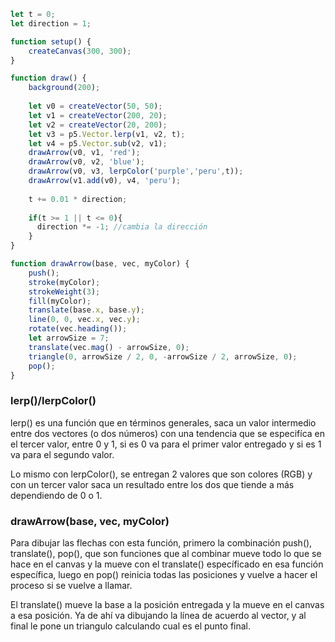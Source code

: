 ```js
let t = 0;
let direction = 1;

function setup() {
    createCanvas(300, 300);
}

function draw() {
    background(200);
  
    let v0 = createVector(50, 50);
    let v1 = createVector(200, 20);
    let v2 = createVector(20, 200);
    let v3 = p5.Vector.lerp(v1, v2, t);
    let v4 = p5.Vector.sub(v2, v1);
    drawArrow(v0, v1, 'red');
    drawArrow(v0, v2, 'blue');
    drawArrow(v0, v3, lerpColor('purple','peru',t));
    drawArrow(v1.add(v0), v4, 'peru');
    
    t += 0.01 * direction;
  
    if(t >= 1 || t <= 0){
      direction *= -1; //cambia la dirección
    }
}

function drawArrow(base, vec, myColor) {
    push();
    stroke(myColor);
    strokeWeight(3);
    fill(myColor);
    translate(base.x, base.y);
    line(0, 0, vec.x, vec.y);
    rotate(vec.heading());
    let arrowSize = 7;
    translate(vec.mag() - arrowSize, 0);
    triangle(0, arrowSize / 2, 0, -arrowSize / 2, arrowSize, 0);
    pop();
}
```

### lerp()/lerpColor()
lerp() es una función que en términos generales, saca un valor intermedio entre dos vectores (o dos números) con una tendencia que se especifíca en el tercer valor, entre 0 y 1, si es 0 va para el primer valor entregado y si es 1 va para el segundo valor.

Lo mismo con lerpColor(), se entregan 2 valores que son colores (RGB) y con un tercer valor saca un resultado entre los dos que tiende a más dependiendo de 0 o 1.

### drawArrow(base, vec, myColor)
Para dibujar las flechas con esta función, primero la combinación push(), translate(), pop(), que son funciones que al combinar mueve todo lo que se hace en el canvas y la mueve con el translate() específicado en esa función específica, luego en pop() reinicia todas las posiciones y vuelve a hacer el proceso si se vuelve a llamar.

El translate() mueve la base a la posición entregada y la mueve en el canvas a esa posición. Ya de ahí va dibujando la línea de acuerdo al vector, y al final le pone un triangulo calculando cual es el punto final.
